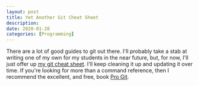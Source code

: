 ```yaml
---
layout: post
title: Yet Another Git Cheat Sheet
description:
date: 2020-01-28
categories: [Programming]
---
```


There are a lot of good guides to git out there.  I'll probably take a stab at writing one of my own for my students in the near future, but, for now, I'll just offer up [my git cheat sheet](/teaching/gitcheatsheet.pdf).  I'll keep cleaning it up and updating it over time. If you're looking for more than a command reference, then I recommend the excellent, and free, book [Pro Git](https://git-scm.com/book/en/v2).
